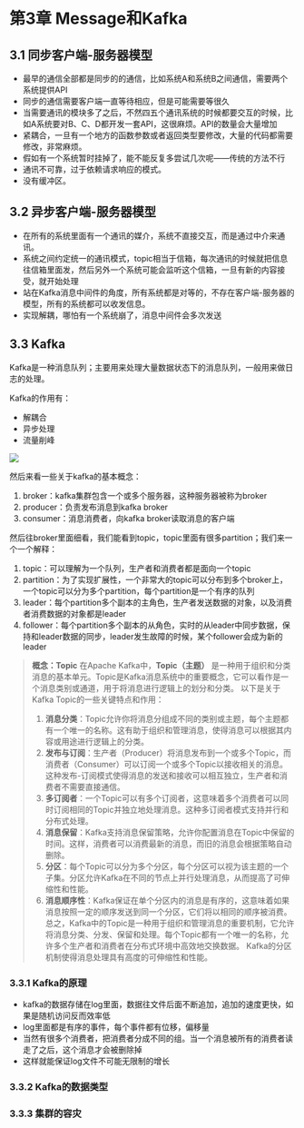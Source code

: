 # 第3章 Message和Kafka

## 3.1 同步客户端-服务器模型

- 最早的通信全部都是同步的的通信，比如系统A和系统B之间通信，需要两个系统提供API
- 同步的通信需要客户端一直等待相应，但是可能需要等很久
- 当需要通讯的模块多了之后，不然四五个通讯系统的时候都要交互的时候，比如A系统要对B、C、D都开发一套API，这很麻烦。API的数量会大量增加
- 紧耦合，一旦有一个地方的函数参数或者返回类型要修改，大量的代码都需要修改，非常麻烦。
- 假如有一个系统暂时挂掉了，能不能反复多尝试几次呢——传统的方法不行
- 通讯不可靠，过于依赖请求响应的模式。
- 没有缓冲区。

## 3.2 异步客户端-服务器模型

- 在所有的系统里面有一个通讯的媒介，系统不直接交互，而是通过中介来通讯。
- 系统之间约定统一的通讯模式，topic相当于信箱，每次通讯的时候就把信息往信箱里面发，然后另外一个系统可能会监听这个信箱，一旦有新的内容接受，就开始处理
- 站在Kafka消息中间件的角度，所有系统都是对等的，不存在客户端-服务器的模型，所有的系统都可以收发信息。
- 实现解耦，哪怕有一个系统崩了，消息中间件会多次发送

## 3.3 Kafka

Kafka是一种消息队列；主要用来处理大量数据状态下的消息队列，一般用来做日志的处理。

Kafka的作用有：
- 解耦合
- 异步处理
- 流量削峰

![](./res/../kafka.jpg)

然后来看一些关于kafka的基本概念：
1. broker：kafka集群包含一个或多个服务器，这种服务器被称为broker
2. producer：负责发布消息到kafka broker
3. consumer：消息消费者，向kafka broker读取消息的客户端

然后往broker里面细看，我们能看到topic，topic里面有很多partition；我们来一个一个解释：
1. topic：可以理解为一个队列，生产者和消费者都是面向一个topic
2. partition：为了实现扩展性，一个非常大的topic可以分布到多个broker上，一个topic可以分为多个partition，每个partition是一个有序的队列
3. leader：每个partition多个副本的主角色，生产者发送数据的对象，以及消费者消费数据的对象都是leader
4. follower：每个partition多个副本的从角色，实时的从leader中同步数据，保持和leader数据的同步，leader发生故障的时候，某个follower会成为新的leader

> **概念：Topic**
> 在Apache Kafka中，**Topic（主题）** 是一种用于组织和分类消息的基本单元。Topic是Kafka消息系统中的重要概念，它可以看作是一个消息类别或通道，用于将消息进行逻辑上的划分和分类。
以下是关于Kafka Topic的一些关键特点和作用：
> 1. **消息分类**：Topic允许你将消息分组成不同的类别或主题，每个主题都有一个唯一的名称。这有助于组织和管理消息，使得消息可以根据其内容或用途进行逻辑上的分类。
> 2. **发布与订阅**：生产者（Producer）将消息发布到一个或多个Topic，而消费者（Consumer）可以订阅一个或多个Topic以接收相关的消息。这种发布-订阅模式使得消息的发送和接收可以相互独立，生产者和消费者不需要直接通信。
> 3. **多订阅者**：一个Topic可以有多个订阅者，这意味着多个消费者可以同时订阅相同的Topic并独立地处理消息。这种多订阅者模式支持并行和分布式处理。
> 4. **消息保留**：Kafka支持消息保留策略，允许你配置消息在Topic中保留的时间。这样，消费者可以消费最新的消息，而旧的消息会根据策略自动删除。
> 5. **分区**：每个Topic可以分为多个分区，每个分区可以视为该主题的一个子集。分区允许Kafka在不同的节点上并行处理消息，从而提高了可伸缩性和性能。
> 6. **消息顺序性**：Kafka保证在单个分区内的消息是有序的，这意味着如果消息按照一定的顺序发送到同一个分区，它们将以相同的顺序被消费。
总之，Kafka中的Topic是一种用于组织和管理消息的重要机制，它允许将消息分类、分发、保留和处理。每个Topic都有一个唯一的名称，允许多个生产者和消费者在分布式环境中高效地交换数据。 Kafka的分区机制使得消息处理具有高度的可伸缩性和性能。

### 3.3.1 Kafka的原理

- kafka的数据存储在log里面，数据往文件后面不断追加，追加的速度更快，如果是随机访问反而效率低
- log里面都是有序的事件，每个事件都有位移，偏移量
- 当然有很多个消费者，把消费者分成不同的组。当一个消息被所有的消费者读走了之后，这个消息才会被删除掉
- 这样就能保证log文件不可能无限制的增长

### 3.3.2 Kafka的数据类型



### 3.3.3 集群的容灾